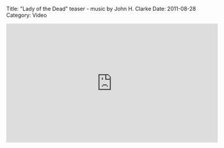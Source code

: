 Title: "Lady of the Dead"  teaser  - music by John H. Clarke
Date: 2011-08-28
Category: Video

<iframe width="560" height="315" src="https://www.youtube.com/embed/Uev-OJgHAMw" title="YouTube video player" frameborder="0" allow="accelerometer; autoplay; clipboard-write; encrypted-media; gyroscope; picture-in-picture" allowfullscreen></iframe>

